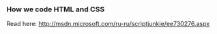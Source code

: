 ### How we code HTML and CSS ###

Read here: http://msdn.microsoft.com/ru-ru/scriptjunkie/ee730276.aspx